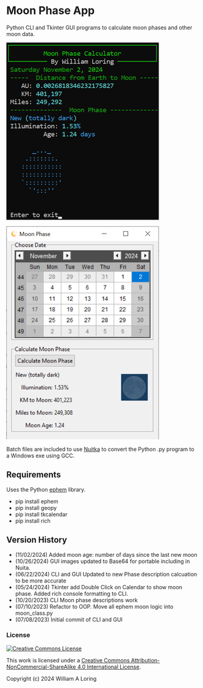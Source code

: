 # Moon Phase App

Python CLI and Tkinter GUI programs to calculate moon phases and other moon data.

![MoonPhase CLI Screenshot](./img/moon_phase_cli.png)

![MoonPhase GUI Screenshot](./img/moon_phase_gui.png)

Batch files are included to use [Nuitka](https://pypi.org/project/Nuitka/) to convert the Python .py program to a Windows exe using GCC.

## Requirements

Uses the Python [ephem](https://pypi.org/project/ephem/) library.

- pip install ephem
- pip install geopy
- pip install tkcalendar
- pip install rich

## Version History

- (11/02/2024) Added moon age: number of days since the last new moon
- (10/26/2024) GUI images updated to Base64 for portable including in Nuita.
- (06/22/2024) CLI and GUI Updated to new Phase description calcuation to be more accurate
- (05/24/2024) Tkinter add Double Click on Calendar to show moon phase. Added rich console formatting to CLI.
- (10/20/2023) CLI Moon phase descriptions work
- (07/10/2023) Refactor to OOP. Move all ephem moon logic into moon_class.py
- (07/08/2023) Initial commit of CLI and GUI

### License

<a rel="license" href="http://creativecommons.org/licenses/by-nc-sa/4.0/"><img alt="Creative Commons License" style="border-width:0" src="https://i.creativecommons.org/l/by-nc-sa/4.0/88x31.png" /></a><br />

This work is licensed under a [Creative Commons Attribution-NonCommercial-ShareAlike 4.0 International License](http://creativecommons.org/licenses/by-nc-sa/4.0/)</a>.

Copyright (c) 2024 William A Loring